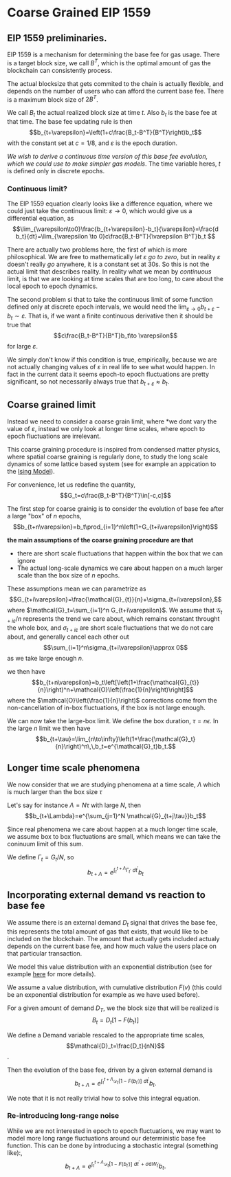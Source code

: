 # Coarse Grained EIP 1559

## EIP 1559 preliminaries.
EIP 1559 is a mechanism for determining the base fee for gas usage. There is a target block size, we call $B^T$, which is the optimal amount of gas the blockchain can consistently process. 

The actual blocksize that gets commited to the chain is actually flexible, and depends on the number of users who can afford the current base fee. There is a maximum block size of $2B^T$.

We call $B_t$ the actual realized block size at time $t$. Also $b_t$ is the base fee at that time. The base fee updating rule is then 
$$b_{t+\varepsilon}=\left(1+c\frac{B_t-B^T}{B^T}\right)b_t$$
with the constant set at $c=1/8$, and $\varepsilon$ is the epoch duration.

*We wish to derive a continuous time version of this base fee evolution, which we could use to make simpler gas models*. The time variable heres, $t$ is defined only in discrete epochs.

### Continuous limit?

The EIP 1559 equation clearly looks like a difference equation, where we could just take the continuous limit: $\varepsilon\to 0$, which would give us a differential equation, as
$$\lim_{\varepsilon\to0}\frac{b_{t+\varepsilon}-b_t}{\varepsilon}=\frac{d b_t}{dt}=\lim_{\varepsilon
\to 0}c\frac{B_t-B^T}{\varepsilon B^T}b_t $$

There are actually two problems here, the first of which is more philosophical. We are free to mathematically *let $\varepsilon$ go to zero*, but in reality $\varepsilon$ doesn't really *go* anywhere, it is a constant set at 30s. So this is not the actual limit that describes reality. In reality what we mean by *continuous* limit, is that we are looking at time scales that are too long, to care about the local epoch to epoch dynamics.


The second problem si that to take the continuous limit of some function defined only at discrete epoch intervals, we would need the $\lim_{\varepsilon\to0}b_{t+\varepsilon}-b_t\sim \varepsilon$. That is, if we want a finite continuous derivative then it should be true that
$$c\frac{B_t-B^T}{B^T}b_t\to \varepsilon$$
for large $\varepsilon$.

We simply don't know if this condition is true, empirically, because we are not actually changing values of $\varepsilon$ in real life to see what would happen. In fact in the current data it seems epoch-to epoch fluctuations are pretty significant, so not necessarily always true that $b_{t+\varepsilon}\approx b_t$.

## Coarse grained limit

Instead we need to consider a coarse grain limit, where *we dont vary the value of $\varepsilon$, instead we only look at longer time scales, where epoch to epoch fluctuations are irrelevant.

This coarse graining procedure is inspired from condensed matter physics, where spatial coarse graining is regularly done, to study the long scale dynamics of some lattice based system (see for example an appication to the [Ising Model](https://link.springer.com/content/pdf/bbm%3A978-1-4614-1487-2%2F1.pdf)).

For convenience, let us redefine the quantity,
$$G_t=c\frac{B_t-B^T}{B^T}\in[-c,c]$$

The first step for coarse grainig is to consider the evolution of base fee after a large "box" of $n$ epochs,
$$b_{t+n\varepsilon}=b_t\prod_{i=1}^n\left(1+G_{t+i\varepsilon}\right)$$

**the main assumptions of the coarse graining procedure are that**
* there are short scale fluctuations that happen within the box that we can ignore
* The actual long-scale dynamics we care about happen on a much larger scale than the box size of $n$ epochs.

These assumptions mean we can parametrize as
$$G_{t+i\varepsilon}=\frac{\mathcal{G}_{t}}{n}+\sigma_{t+i\varepsilon},$$
where $\mathcal{G}_t=\sum_{i=1}^n G_{t+i\varepsilon}$. We assume that $\mathcal{G}_{t+i\varepsilon}/n$ represents the trend we care about, which remains constant throught the whole box, and $\sigma_{t+i\varepsilon}$ are short scale fluctuations that we do not care about, and generally cancel each other out
$$\sum_{i=1}^n\sigma_{t+i\varepsilon}\approx 0$$
as we take large enough $n$.

we then have 
$$b_{t+n\varepsilon}=b_t\left[\left(1+\frac{\mathcal{G}_{t}}{n}\right)^n+\mathcal{O}\left(\frac{1}{n}\right)\right]$$
where the $\mathcal{O}\left(\frac{1}{n}\right)$ corrections come from the non-cancellation of in-box fluctuations, if the box is not large enough.

We can now take the large-box limit. We define the box duration, $\tau=n\epsilon$. In the large $n$ limit we then have
$$b_{t+\tau}=\lim_{n\to\infty}\left(1+\frac{\mathcal{G}_t}{n}\right)^n\,\,b_t=e^{\mathcal{G}_t}b_t.$$


## Longer time scale phenomena

We now consider that we are studying phenomena at a time scale, $\Lambda$ which is much larger than the box size $\tau$

Let's say for instance $\Lambda=N\tau$ with large $N$, then
$$b_{t+\Lambda}=e^{\sum_{j=1}^N \mathcal{G}_{t+j\tau}}b_t$$

Since real phenomena we care about happen at a much longer time scale, we assume box to box fluctuations are small, which means we can take the coninuum limit of this sum.

We define $\Gamma_t=G_t/N$, so
$$b_{t+\Lambda}=e^{\int_t^{t+\Lambda}\Gamma_{t^\prime} \,\,dt^\prime}b_t$$



## Incorporating external demand vs reaction to base fee

We assume there is an external demand $D_t$ signal that drives the base fee, this represents the total amount of gas that exists, that would like to be included on the blockchain. The amount that actually gets included actualy depends on the current base fee, and how much value the users place on that particular transaction.

We model this value distribution with an exponential distribution (see for example [here](https://github.com/AxCortesCubero/HC-gas-simulation/blob/4bcfe359aed86288ef1669dbece0dfc15f9f84ed/HC%20gas%20simulation.ipynb) for more details).

We assume a value distribution, with cumulative distribution $F(v)$ (this could be an exponential distribution for example as we have used before).

For a given amount of demand $D_T$, we the block size that will be realized is 
$$B_t=D_t[1-F(b_t)]$$

We define a  Demand variable rescaled to the appropriate time scales,
$$\mathcal{D}_t=\frac{D_t}{nN}$$.

Then the evolution of the base fee, driven by a given external demand is
$$b_{t+\Lambda}=e^{\int_t^{t+\Lambda}\mathcal{D}_t\left[1-F(b_{t^\prime})\right]\,\,dt^\prime}b_t.$$

We note that it is not really trivial how to solve this integral equation.

### Re-introducing long-range noise

While we are not interested in epoch to epoch fluctuations, we may want to model more long range fluctuations around our deterministic base fee function. This can be done by introducing a stochastic integral (something like):,
$$b_{t+\Lambda}=e^{\int_t^{t+\Lambda}\mathcal{D}_t\left[1-F(b_{t^\prime})\right]\,\,dt^\prime+\sigma \mathrm{d}W_{t^\prime}}b_t.$$
